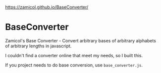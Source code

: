https://zamicol.github.io/BaseConverter/

# BaseConverter
Zamicol's Base Converter - Convert arbitrary bases of arbitrary alphabets of arbitrary lengths in javascript.

I couldn't find a converter online that meet my needs, so I built this.  

If you project needs to do base conversion, use `base_converter.js`.  
